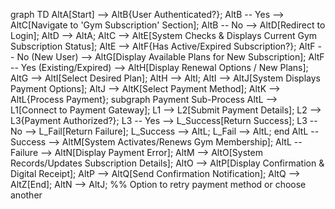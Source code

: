 graph TD
    AltA[Start] --> AltB{User Authenticated?};
    AltB -- Yes --> AltC[Navigate to 'Gym Subscription' Section];
    AltB -- No --> AltD[Redirect to Login];
    AltD --> AltA;
    AltC --> AltE[System Checks & Displays Current Gym Subscription Status];
    AltE --> AltF{Has Active/Expired Subscription?};
    AltF -- No (New User) --> AltG[Display Available Plans for New Subscription];
    AltF -- Yes (Existing/Expired) --> AltH[Display Renewal Options / New Plans];
    AltG --> AltI[Select Desired Plan];
    AltH --> AltI;
    AltI --> AltJ[System Displays Payment Options];
    AltJ --> AltK[Select Payment Method];
    AltK --> AltL{Process Payment};
    subgraph Payment Sub-Process
        AltL --> L1[Connect to Payment Gateway];
        L1 --> L2[Submit Payment Details];
        L2 --> L3{Payment Authorized?};
        L3 -- Yes --> L_Success[Return Success];
        L3 -- No --> L_Fail[Return Failure];
        L_Success --> AltL;
        L_Fail --> AltL;
    end
    AltL -- Success --> AltM[System Activates/Renews Gym Membership];
    AltL -- Failure --> AltN[Display Payment Error];
    AltM --> AltO[System Records/Updates Subscription Details];
    AltO --> AltP[Display Confirmation & Digital Receipt];
    AltP --> AltQ[Send Confirmation Notification];
    AltQ --> AltZ[End];
    AltN --> AltJ; %% Option to retry payment method or choose another

